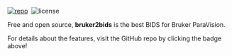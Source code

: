 [![repo](https://img.shields.io/badge/bruker2bids-gray?logo=github)](https://github.com/mrmdlab/bruker2bids)&nbsp;
![license](https://img.shields.io/badge/license-Apache_2.0-blue)


Free and open source, **bruker2bids** is the best BIDS for Bruker ParaVision.

For details about the features, visit the GitHub repo by clicking the badge above!
<v-img :src="gif"></v-img>

<script setup>
import gif from './bruker2bids.gif'
</script>